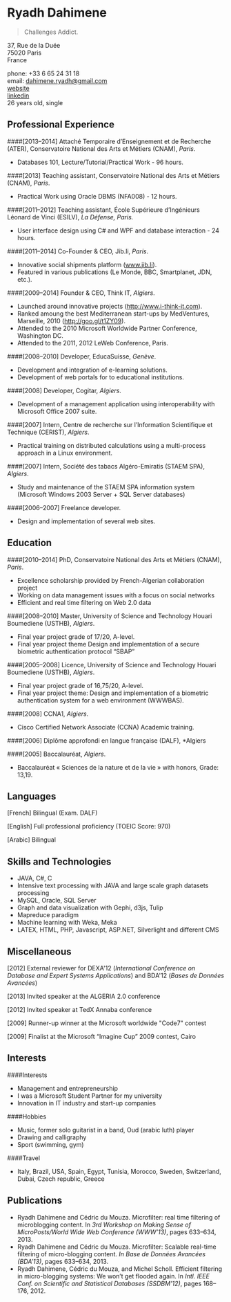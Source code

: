 Ryadh Dahimene
==============
> Challenges Addict.

37, Rue de la Duée  
75020 Paris   
France

phone: +33 6 65 24 31 18   
email: dahimene.ryadh@gmail.com   
[website](http://www.ryadh.net)   
[linkedin](http://www.linkedin.com/in/ryadh)   
26 years old, single

Professional Experience
-----------------------

####[2013–2014] Attaché Temporaire d’Enseignement et de Recherche (ATER), Conservatoire National des Arts et Métiers (CNAM), *Paris*.

*  Databases 101, Lecture/Tutorial/Practical Work - 96 hours.

####[2013] Teaching assistant, Conservatoire National des Arts et Métiers (CNAM), *Paris*.
* Practical Work using Oracle DBMS (NFA008) - 12 hours.

####[2011–2012] Teaching assistant, École Supérieure d’Ingénieurs Léonard de Vinci (ESILV), *La Défense, Paris.*
* User interface design using C# and WPF and database interaction - 24 hours.

####[2011–2014] Co-Founder & CEO, Jib.li, *Paris*.
* Innovative social shipments platform (www.jib.li).
* Featured in various publications (Le Monde, BBC, Smartplanet, JDN, etc.).

####[2009–2014] Founder & CEO, Think IT, *Algiers*.
* Launched around innovative projects (http://www.i-think-it.com).
* Ranked amoung the best Mediterranean start-ups by MedVentures, Marseille, 2010
(http://goo.gl/t1ZY09).
* Attended to the 2010 Microsoft Worldwide Partner Conference, Washington DC.
* Attended to the 2011, 2012 LeWeb Conference, Paris.

####[2008–2010] Developer, EducaSuisse, *Genève*.
* Development and integration of e-learning solutions.
* Development of web portals for to educational institutions.

####[2008] Developer, Cogitar, *Algiers*.
* Development of a management application using interoperability with Microsoft Office 2007 suite.

####[2007] Intern, Centre de recherche sur l’Information Scientifique et Technique (CERIST), *Algiers*.
* Practical training on distributed calculations using a multi-process approach in a Linux environment.

####[2007] Intern, Société des tabacs Algéro-Emiratis (STAEM SPA), *Algiers*.
* Study and maintenance of the STAEM SPA information system (Microsoft Windows 2003 Server + SQL
Server databases)

####[2006–2007] Freelance developer.
* Design and implementation of several web sites.

Education
---------

####[2010–2014] PhD, Conservatoire National des Arts et Métiers (CNAM), *Paris*.
* Excellence scholarship provided by French-Algerian collaboration project
* Working on data management issues with a focus on social networks
* Efficient and real time filtering on Web 2.0 data

####[2008–2010] Master, University of Science and Technology Houari Boumediene (USTHB), *Algiers*.
* Final year project grade of 17/20, A-level.
* Final year project theme Design and implementation of a secure biometric authentication protocol “SBAP”

####[2005–2008] Licence, University of Science and Technology Houari Boumediene (USTHB), *Algiers*.
* Final year project grade of 16,75/20, A-level.
* Final year project theme: Design and implementation of a biometric authentication system for a web
environment (WWWBAS).

####[2008] CCNA1, *Algiers*.
* Cisco Certified Network Associate (CCNA) Academic training.

####[2006] Diplôme approfondi en langue française (DALF), *Algiers

####[2005] Baccalauréat, *Algiers*.
* Baccalauréat « Sciences de la nature et de la vie » with honors, Grade: 13,19.

Languages
---------
[French] Bilingual (Exam. DALF)

[English] Full professional proficiency (TOEIC Score: 970)

[Arabic] Bilingual

Skills and Technologies
-----------------------

* JAVA, C#, C
* Intensive text processing with JAVA and large scale graph datasets processing
* MySQL, Oracle, SQL Server
* Graph and data visualization with Gephi, d3js, Tulip
* Mapreduce paradigm
* Machine learning with Weka, Meka
* LATEX, HTML, PHP, Javascript, ASP.NET, Silverlight and different CMS

Miscellaneous
-------------

[2012] External reviewer for DEXA'12 (*International Conference on Database and Expert Systems Applications*) and BDA'12 (*Bases de Données Avancées*)

[2013] Invited speaker at the ALGERIA 2.0 conference

[2012] Invited speaker at TedX Annaba conference

[2009] Runner-up winner at the Microsoft worldwide "Code7" contest

[2009] Finalist at the Microsoft “Imagine Cup” 2009 contest, Cairo

Interests
---------
####Interests 
* Management and entrepreneurship
* I was a Microsoft Student Partner for my university
* Innovation in IT industry and start-up companies

####Hobbies 
* Music, former solo guitarist in a band, Oud (arabic luth) player
* Drawing and calligraphy
* Sport (swimming, gym)

####Travel 
* Italy, Brazil, USA, Spain, Egypt, Tunisia, Morocco, Sweden, Switzerland, Dubai, Czech republic,
Greece

Publications
------------
* Ryadh Dahimene and Cédric du Mouza. Microfilter: real time filtering of microblogging content.
In *3rd Workshop on Making Sense of MicroPosts/World Wide Web Conference (WWW’13)*, pages
633–634, 2013.
* Ryadh Dahimene and Cédric du Mouza. Microfilter: Scalable real-time filtering of micro-blogging
content. *In Base de Données Avancées (BDA’13)*, pages 633–634, 2013.
* Ryadh Dahimene, Cédric du Mouza, and Michel Scholl. Efficient filtering in micro-blogging
systems: We won’t get flooded again. In *Intl. IEEE Conf. on Scientific and Statistical Databases
(SSDBM’12)*, pages 168–176, 2012.

